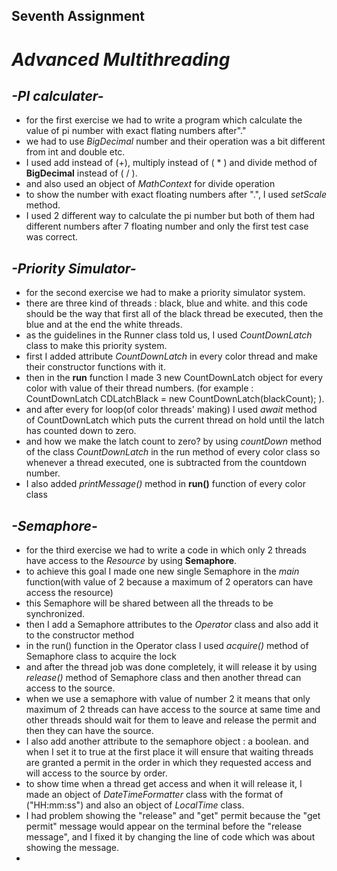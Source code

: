 ## Seventh Assignment 
# *Advanced Multithreading*
## *-PI calculater-*
- for the first exercise we had to write a program which calculate the value of pi number with exact flating numbers after"."
- we had to use *BigDecimal* number and their operation was a bit different from int and double etc.
- I used add instead of (+), multiply instead of ( * ) and divide method of **BigDecimal** instead of ( / ).
- and also used an object of *MathContext* for divide operation
- to show the number with exact floating numbers after ".", I used *setScale* method.
- I used 2 different way to calculate the pi number but both of them had different numbers after 7 floating number and only the first test case was correct.


## *-Priority Simulator-*
- for the second exercise we had to make a priority simulator system.
- there are three kind of threads : black, blue and white. and this code should be the way that first all of the black thread be executed, then the blue and at the end the white threads.
- as the guidelines in the Runner class told us, I used *CountDownLatch* class to make this priority system.
- first I added attribute *CountDownLatch* in every color thread and make their constructor functions with it.
- then in the **run** function I made 3 new CountDownLatch object for every color with value of their thread numbers. (for example : CountDownLatch CDLatchBlack = new CountDownLatch(blackCount); ).
- and after every for loop(of color threads' making) I used *await* method of CountDownLatch which puts the current thread on hold until the latch has counted down to zero.
- and how we make the latch count to zero? by using *countDown* method of the class *CountDownLatch* in the run method of every color class so whenever a thread executed, one is subtracted from the countdown number.
- I also added *printMessage()* method in **run()** function of every color class 

## *-Semaphore-*
- for the third exercise we had to write a code in which only 2 threads have access to the *Resource* by using **Semaphore**.
- to achieve this goal I made one new single Semaphore in the *main* function(with value of 2 because a maximum of 2 operators can have access the resource)
- this Semaphore will be shared between all the threads to be synchronized.
- then I add a Semaphore attributes to the  *Operator* class and also add it to the constructor method 
- in the run() function in the Operator class I used *acquire()* method of Semaphore class to acquire the lock
- and after the thread job was done completely, it will release it by using *release()* method of Semaphore class and then another thread can access to the source.
- when we use a semaphore with value of number 2 it means that only maximum of 2 threads can have access to the source at same time and other threads should wait for them to leave and release the permit and then they can have the source.
- I also add another attribute to the semaphore object : a boolean. and when I set it to true at the first place it will ensure that waiting threads are granted a permit in the order in which they requested access and will access to the source by order.
- to show time when a thread get access and when it will release it, I made an object of *DateTimeFormatter* class with the format of ("HH:mm:ss") and also an object of *LocalTime* class.
- I had problem showing the "release" and "get" permit because the "get permit" message would appear on the terminal before the "release message", and I fixed it by changing the line of code which was about showing the message.
- 
